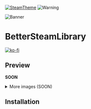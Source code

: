 [![SteamTheme](https://media.discordapp.net/attachments/1107274994288959510/1107655839889768448/image.png)](https://github.com/SpaceEnergy/SpaceTheme-Steam)
![Warning](https://i.imgur.com/IfbatCx.png)

![Banner](https://i.imgur.com/v3q7KYS.png)
# BetterSteamLibrary

[![ko-fi](https://ko-fi.com/img/githubbutton_sm.svg)](https://ko-fi.com/spaceenergy)

## Preview
**SOON**
<details>
  <summary>More images (SOON)</summary>
</details>

## Installation
